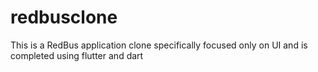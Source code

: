 # redbusclone
This is a RedBus application clone specifically focused only on UI and is completed using flutter and dart
